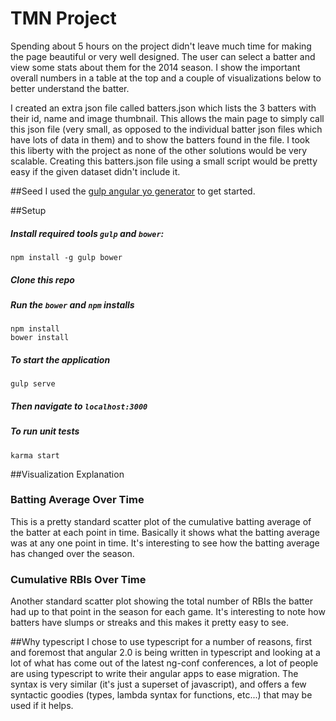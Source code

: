# TMN Project
Spending about 5 hours on the project didn't leave much time for making the page beautiful or very well designed. The user can select a batter and view some stats about them for the 2014 season. I show the important overall numbers in a table at the top and a couple of visualizations below to better understand the batter. 

I created an extra json file called batters.json which lists the 3 batters with their id, name and image thumbnail. This allows the main page to simply call this json file (very small, as opposed to the individual batter json files which have lots of data in them) and to show the batters found in the file. I took this liberty with the project as none of the other solutions would be very scalable. Creating this batters.json file using a small script would be pretty easy if the given dataset didn't include it.

##Seed
I used the [gulp angular yo generator](https://github.com/Swiip/generator-gulp-angular) to get started.

##Setup
##### Install required tools `gulp` and `bower`:
```
npm install -g gulp bower
```
##### Clone this repo
##### Run the `bower` and `npm` installs
```
npm install
bower install
```
##### To start the application 
```
gulp serve
```
##### Then navigate to `localhost:3000`

##### To run unit tests
```
karma start
```

##Visualization Explanation
### Batting Average Over Time
This is a pretty standard scatter plot of the cumulative batting average of the batter at each point in time. Basically it shows what the batting average was at any one point in time. It's interesting to see how the batting average has changed over the season.
### Cumulative RBIs Over Time
Another standard scatter plot showing the total number of RBIs the batter had up to that point in the season for each game. It's interesting to note how batters have slumps or streaks and this makes it pretty easy to see.

##Why typescript
I chose to use typescript for a number of reasons, first and foremost that angular 2.0 is being written in typescript and looking at a lot of what has come out of the latest ng-conf conferences, a lot of people are using typescript to write their angular apps to ease migration. The syntax is very similar (it's just a superset of javascript), and offers a few syntactic goodies (types, lambda syntax for functions, etc...) that may be used if it helps.